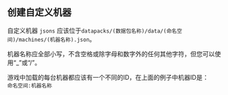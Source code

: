 ## 创建自定义机器
自定义机器 ```jsons``` 应该位于```datapacks/(数据包名称)/data/(命名空间)/machines/(机器名称).json```。  

机器名称应全部小写，不含空格或除字母和数字外的任何其他字符，但您可以使用“_”或“/”。
  
游戏中加载的每台机器都应该有一个不同的ID，在上面的例子中机器ID是：  
```命名空间:机器名称```

